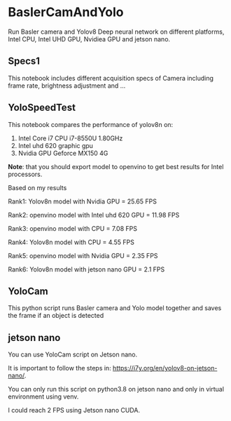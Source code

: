 # BaslerCamAndYolo
Run Basler camera and Yolov8 Deep neural network on different platforms, Intel CPU, Intel UHD GPU, Nvidiea GPU and jetson nano.
## Specs1
This notebook includes different acquisition specs of Camera including frame rate, brightness adjustment and ...
## YoloSpeedTest
This notebook compares the performance of yolov8n on:
1. Intel Core i7 CPU  i7-8550U 1.80GHz
2. Intel uhd 620 graphic gpu
3. Nvidia GPU Geforce MX150 4G

**Note**: that you should export model to openvino to get best results for Intel processors.

Based on my results

  Rank1: Yolov8n model with Nvidia GPU =  25.65 FPS

  Rank2: openvino model with Intel uhd 620 GPU =  11.98 FPS

  Rank3: openvino model with CPU =  7.08 FPS
  
  Rank4: Yolov8n model with CPU =  4.55 FPS
  
  Rank5: openvino model with Nvidia GPU =  2.35 FPS

  Rank6: Yolov8n model with jetson nano GPU = 2.1 FPS

## YoloCam
  This python script runs Basler camera and Yolo model together and saves the frame if an object is detected

## jetson nano
You can use YoloCam script on Jetson nano. 

It is important to follow the steps in: https://i7y.org/en/yolov8-on-jetson-nano/.

You can only run this script on python3.8 on jetson nano and only in virtual environment using venv.

I could reach 2 FPS using Jetson nano CUDA.

